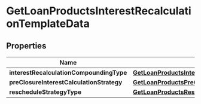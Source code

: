 

# GetLoanProductsInterestRecalculationTemplateData


## Properties

| Name | Type | Description | Notes |
|------------ | ------------- | ------------- | -------------|
|**interestRecalculationCompoundingType** | [**GetLoanProductsInterestRecalculationCompoundingType**](GetLoanProductsInterestRecalculationCompoundingType.md) |  |  [optional] |
|**preClosureInterestCalculationStrategy** | [**GetLoanProductsPreClosureInterestCalculationStrategy**](GetLoanProductsPreClosureInterestCalculationStrategy.md) |  |  [optional] |
|**rescheduleStrategyType** | [**GetLoanProductsRescheduleStrategyType**](GetLoanProductsRescheduleStrategyType.md) |  |  [optional] |



